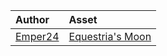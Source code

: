 | Author | Asset |
| :--- | :--- |
| [Emper24](http://emper24.deviantart.com/) | [Equestria's Moon](http://emper24.deviantart.com/art/Equestria-s-Moon-302308051) |
